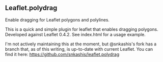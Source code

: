 Leaflet.polydrag
----------------

Enable dragging for Leaflet polygons and polylines.

This is a quick and simple plugin for leaflet that enables dragging polygons.
Developed against Leaflet 0.4.2.  See index.html for a usage example.

I'm not actively maintaining this at the moment, but @snkashis's fork has
a branch that, as of this writing, is up-to-date with current Leaflet. You
can find it here: https://github.com/snkashis/leaflet.polydrag
